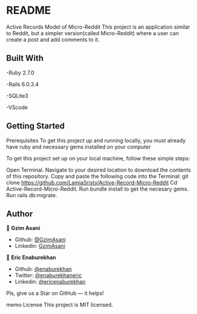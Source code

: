 # README

Active Records Model of Micro-Reddit
This project is an application similar to Reddit, but a simpler version(called Micro-Reddit) where a user can create a post and add comments to it.

## Built With
-Ruby 2.7.0

-Rails 6.0.3.4

-SQLite3

-VScode

## Getting Started
Prerequisites
To get this project up and running locally, you must already have ruby and necessary gems installed on your computer

To get this project set up on your local machine, follow these simple steps:

Open Terminal.
Navigate to your desired location to download the contents of this repository.
Copy and paste the following code into the Terminal: git clone https://github.com/LamiaSristy/Active-Record-Micro-Reddit
Cd Active-Record-Micro-Reddit.
Run bundle install to get the necesary gems.
Run rails db:migrate.

## Author

👤 **Gzim Asani**
- Github: [@GzimAsani](https://github.com/GzimAsani)
- Linkedin: [GzimAsani](https://www.linkedin.com/in/gzim-asani-83390a17a/)

👤 **Eric Enaburekhan**

- Github: [@enaburekhan](https://github.com/enaburekhan)
- Twitter: [@enaburekhaneric](https://twitter.com/enaburekhaneric)
- Linkedin: [@ericenaburekhan](https://www.linkedin.com/in/eric-enaburekhan-801a28100/)

Pls, give us a Star on GitHub — it helps!

memo License
This project is MIT licensed.